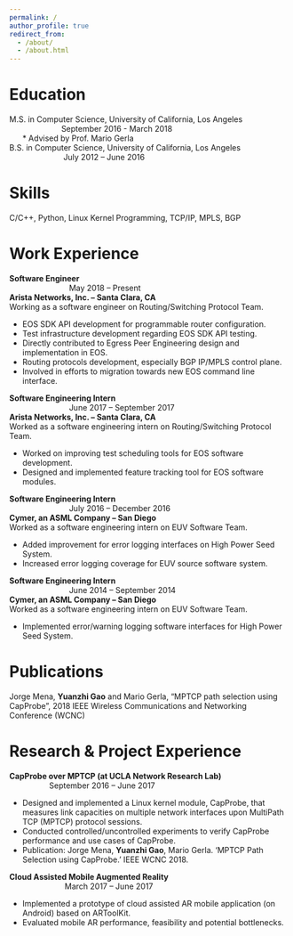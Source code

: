 ```yaml
---
permalink: /
author_profile: true
redirect_from: 
  - /about/
  - /about.html
---
```


Education
======
M.S. in Computer Science, University of California, Los Angeles &emsp; &emsp; &emsp; &emsp; &emsp; &emsp; &emsp; &emsp; &emsp;&nbsp; September 2016 - March 2018
<br>&nbsp;&nbsp;&nbsp;&nbsp;&nbsp;&nbsp;* Advised by Prof. Mario Gerla <br/>
B.S. in Computer Science, University of California, Los Angeles &emsp; &emsp; &emsp; &emsp; &emsp; &emsp; &emsp; &emsp; &emsp; &nbsp; July 2012 – June 2016

Skills
======
C/C++, Python, Linux Kernel Programming, TCP/IP, MPLS, BGP

Work Experience
======
**Software Engineer** &emsp; &emsp; &emsp; &emsp; &emsp; &emsp; &emsp; &emsp; &emsp; &emsp; &emsp; &emsp; &emsp; &emsp; &emsp; &emsp; &emsp; &emsp; &emsp; &emsp; &emsp; &emsp; &emsp; &emsp; &emsp; &emsp; &emsp; May 2018 – Present <br/>
**Arista Networks, Inc. – Santa Clara, CA** <br/>
Working as a software engineer on Routing/Switching Protocol Team.
* EOS SDK API development for programmable router configuration.
* Test infrastructure development regarding EOS SDK API testing.
* Directly contributed to Egress Peer Engineering design and implementation in EOS.
* Routing protocols development, especially BGP IP/MPLS control plane.
* Involved in efforts to migration towards new EOS command line interface.

**Software Engineering Intern** &emsp; &emsp; &emsp; &emsp; &emsp; &emsp; &emsp; &emsp; &emsp; &emsp; &emsp; &emsp; &emsp; &emsp; &emsp; &emsp; &emsp; &emsp; &emsp; &emsp; &emsp; &emsp; &emsp; June 2017 – September 2017<br/>
**Arista Networks, Inc.  – Santa Clara, CA**<br/>
Worked as a software engineering intern on Routing/Switching Protocol Team.
* Worked on improving test scheduling tools for EOS software development.
* Designed and implemented feature tracking tool for EOS software modules.

**Software Engineering Intern** &emsp; &emsp; &emsp; &emsp; &emsp; &emsp; &emsp; &emsp; &emsp; &emsp; &emsp; &emsp; &emsp; &emsp; &emsp; &emsp; &emsp; &emsp; &emsp; &emsp; &emsp; &emsp; &emsp; July 2016 – December 2016<br/>
**Cymer, an ASML Company – San Diego**<br/>
Worked as a software engineering intern on EUV Software Team.
* Added improvement for error logging interfaces on High Power Seed System.
* Increased error logging coverage for EUV source software system.

**Software Engineering Intern** &emsp; &emsp; &emsp; &emsp; &emsp; &emsp; &emsp; &emsp; &emsp; &emsp; &emsp; &emsp; &emsp; &emsp; &emsp; &emsp; &emsp; &emsp; &emsp; &emsp; &emsp; &emsp; &emsp; June 2014 – September 2014<br/>
**Cymer, an ASML Company – San Diego**<br/>
Worked as a software engineering intern on EUV Software Team.
* Implemented error/warning logging software interfaces for High Power Seed System.<br/>

Publications
======
Jorge Mena, **Yuanzhi Gao** and Mario Gerla, “MPTCP path selection using CapProbe”, 2018 IEEE Wireless Communications and Networking Conference (WCNC)<br/>

Research & Project Experience
======
**CapProbe over MPTCP  (at UCLA Network Research Lab)**&emsp; &emsp; &emsp; &emsp; &emsp; &emsp; &emsp; &emsp; &emsp; &emsp; &emsp; September 2016 – June 2017<br/>
* Designed and implemented a Linux kernel module, CapProbe, that measures link capacities on multiple network interfaces upon MultiPath TCP (MPTCP) protocol sessions.
* Conducted controlled/uncontrolled experiments to verify CapProbe performance and use cases of CapProbe.
* Publication: Jorge Mena, **Yuanzhi Gao**, Mario Gerla. ‘MPTCP Path Selection using CapProbe.’ IEEE WCNC 2018.

**Cloud Assisted Mobile Augmented Reality**&emsp; &emsp; &emsp; &emsp; &emsp; &emsp; &emsp; &emsp; &emsp; &emsp; &emsp; &emsp; &emsp; &emsp; &emsp;&emsp;&emsp; &emsp; March 2017 – June 2017<br/>
* Implemented a prototype of cloud assisted AR mobile application (on Android) based on ARToolKit.
* Evaluated mobile AR performance, feasibility and potential bottlenecks.
